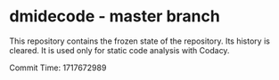 # dmidecode - master branch

This repository contains the frozen state of the repository.
Its history is cleared. It is used only for static code
analysis with Codacy.

Commit Time: 1717672989